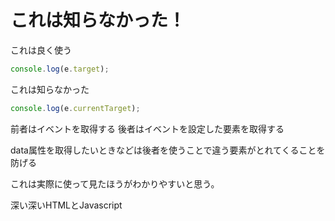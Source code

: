 # これは知らなかった！
これは良く使う
```js
console.log(e.target);
```
これは知らなかった
```js
console.log(e.currentTarget);
```

前者はイベントを取得する
後者はイベントを設定した要素を取得する

data属性を取得したいときなどは後者を使うことで違う要素がとれてくることを防げる

これは実際に使って見たほうがわかりやすいと思う。

深い深いHTMLとJavascript
